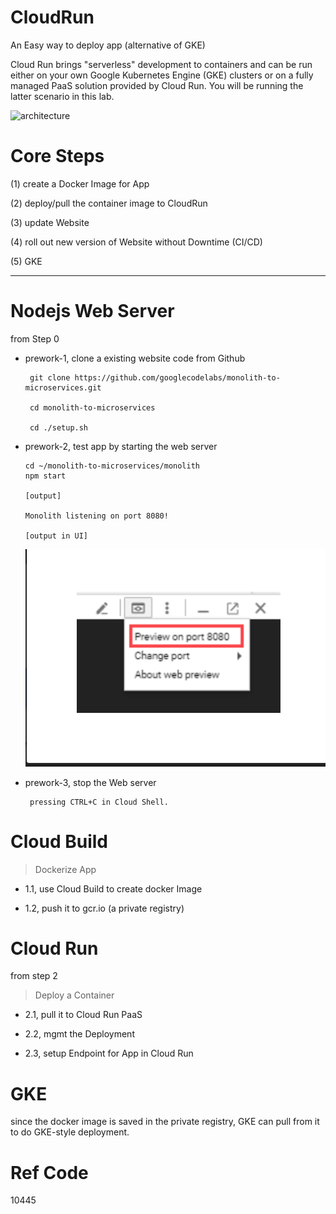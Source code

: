 # CloudRun
An Easy way to deploy app (alternative of GKE)

Cloud Run brings "serverless" development to containers and can be run either on your own Google Kubernetes Engine (GKE) clusters or on a fully managed PaaS solution provided by Cloud Run. You will be running the latter scenario in this lab.

![architecture](https://cdn.qwiklabs.com/Ry1hidHMw9wjyWNTvENYln0NxFFyBJQyt1bPC%2Fdp0Qc%3D)

# Core Steps

(1) create a Docker Image for App

(2) deploy/pull the container image to CloudRun

(3) update Website

(4) roll out new version of Website without Downtime (CI/CD)

(5) GKE

-----------

# Nodejs Web Server

from Step 0

* prework-1, clone a existing website code from Github

       git clone https://github.com/googlecodelabs/monolith-to-microservices.git
       
       cd monolith-to-microservices
       
       cd ./setup.sh
       
* prework-2, test app by starting the web server

      cd ~/monolith-to-microservices/monolith
      npm start
      
      [output]
      
      Monolith listening on port 8080!
      
      [output in UI]
      
     ![](https://raw.githubusercontent.com/QueenieCplusplus/CloudRun/main/web%20preview.png)
     
* prework-3, stop the Web server

       pressing CTRL+C in Cloud Shell.
       
       
# Cloud Build

> Dockerize App

* 1.1, use Cloud Build to create docker Image

        

* 1.2, push it to gcr.io (a private registry)


# Cloud Run

from step 2

> Deploy a Container

* 2.1, pull it to Cloud Run PaaS

* 2.2, mgmt the Deployment

* 2.3, setup Endpoint for App in Cloud Run


# GKE

since the docker image is saved in the private registry, GKE can pull from it to do GKE-style deployment.

# Ref Code

10445
